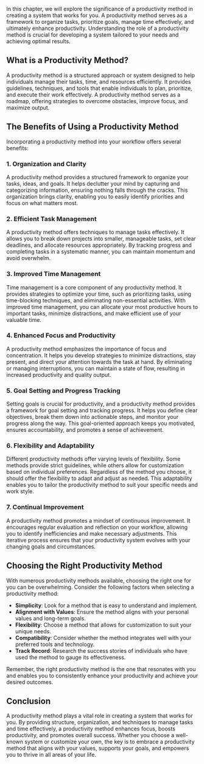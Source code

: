 
In this chapter, we will explore the significance of a productivity method in creating a system that works for you. A productivity method serves as a framework to organize tasks, prioritize goals, manage time effectively, and ultimately enhance productivity. Understanding the role of a productivity method is crucial for developing a system tailored to your needs and achieving optimal results.

**What is a Productivity Method?**
----------------------------------

A productivity method is a structured approach or system designed to help individuals manage their tasks, time, and resources efficiently. It provides guidelines, techniques, and tools that enable individuals to plan, prioritize, and execute their work effectively. A productivity method serves as a roadmap, offering strategies to overcome obstacles, improve focus, and maximize output.

**The Benefits of Using a Productivity Method**
-----------------------------------------------

Incorporating a productivity method into your workflow offers several benefits:

### 1. **Organization and Clarity**

A productivity method provides a structured framework to organize your tasks, ideas, and goals. It helps declutter your mind by capturing and categorizing information, ensuring nothing falls through the cracks. This organization brings clarity, enabling you to easily identify priorities and focus on what matters most.

### 2. **Efficient Task Management**

A productivity method offers techniques to manage tasks effectively. It allows you to break down projects into smaller, manageable tasks, set clear deadlines, and allocate resources appropriately. By tracking progress and completing tasks in a systematic manner, you can maintain momentum and avoid overwhelm.

### 3. **Improved Time Management**

Time management is a core component of any productivity method. It provides strategies to optimize your time, such as prioritizing tasks, using time-blocking techniques, and eliminating non-essential activities. With improved time management, you can allocate your most productive hours to important tasks, minimize distractions, and make efficient use of your valuable time.

### 4. **Enhanced Focus and Productivity**

A productivity method emphasizes the importance of focus and concentration. It helps you develop strategies to minimize distractions, stay present, and direct your attention towards the task at hand. By eliminating or managing interruptions, you can maintain a state of flow, resulting in increased productivity and quality output.

### 5. **Goal Setting and Progress Tracking**

Setting goals is crucial for productivity, and a productivity method provides a framework for goal setting and tracking progress. It helps you define clear objectives, break them down into actionable steps, and monitor your progress along the way. This goal-oriented approach keeps you motivated, ensures accountability, and promotes a sense of achievement.

### 6. **Flexibility and Adaptability**

Different productivity methods offer varying levels of flexibility. Some methods provide strict guidelines, while others allow for customization based on individual preferences. Regardless of the method you choose, it should offer the flexibility to adapt and adjust as needed. This adaptability enables you to tailor the productivity method to suit your specific needs and work style.

### 7. **Continual Improvement**

A productivity method promotes a mindset of continuous improvement. It encourages regular evaluation and reflection on your workflow, allowing you to identify inefficiencies and make necessary adjustments. This iterative process ensures that your productivity system evolves with your changing goals and circumstances.

**Choosing the Right Productivity Method**
------------------------------------------

With numerous productivity methods available, choosing the right one for you can be overwhelming. Consider the following factors when selecting a productivity method:

* **Simplicity**: Look for a method that is easy to understand and implement.
* **Alignment with Values**: Ensure the method aligns with your personal values and long-term goals.
* **Flexibility**: Choose a method that allows for customization to suit your unique needs.
* **Compatibility**: Consider whether the method integrates well with your preferred tools and technology.
* **Track Record**: Research the success stories of individuals who have used the method to gauge its effectiveness.

Remember, the right productivity method is the one that resonates with you and enables you to consistently enhance your productivity and achieve your desired outcomes.

**Conclusion**
--------------

A productivity method plays a vital role in creating a system that works for you. By providing structure, organization, and techniques to manage tasks and time effectively, a productivity method enhances focus, boosts productivity, and promotes overall success. Whether you choose a well-known system or customize your own, the key is to embrace a productivity method that aligns with your values, supports your goals, and empowers you to thrive in all areas of your life.
